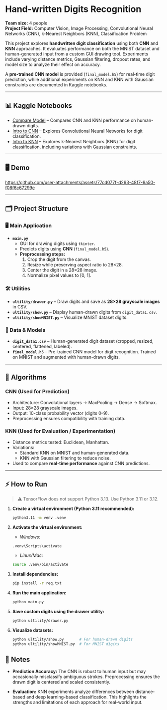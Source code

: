 # Hand-written Digits Recognition

**Team size:** 4 people  
**Project Field:** Computer Vision, Image Processing, Convolutional Neural Networks (CNN), k-Nearest Neighbors (KNN), Classification Problem  

This project explores **handwritten digit classification** using both **CNN** and **KNN** approaches. It evaluates performance on both the MNIST dataset and human-generated input from a custom GUI drawing tool. Experiments include varying distance metrics, Gaussian filtering, dropout rates, and model size to analyze their effect on accuracy.  

A **pre-trained CNN model** is provided (`final_model.h5`) for real-time digit prediction, while additional experiments on KNN and KNN with Gaussian constraints are documented in Kaggle notebooks.

---

## 📊 Kaggle Notebooks

- [Compare Model](https://www.kaggle.com/code/namkdo/compare-model) – Compares CNN and KNN performance on human-drawn digits.  
- [Intro to CNN](https://www.kaggle.com/code/namkdo/introai-cnn) – Explores Convolutional Neural Networks for digit classification.  
- [Intro to KNN](https://www.kaggle.com/code/namkdo/introai-knn) – Explores k-Nearest Neighbors (KNN) for digit classification, including variations with Gaussian constraints.  

---

## 🖥️ Demo

https://github.com/user-attachments/assets/77cd077f-d293-48f7-9a50-f08f6c67299e

---

## 🗂️ Project Structure

### 🖥️ Main Application
- **`main.py`**  
  - GUI for drawing digits using `tkinter`.  
  - Predicts digits using **CNN** (`final_model.h5`).  
  - **Preprocessing steps:**  
    1. Crop the digit from the canvas.  
    2. Resize while preserving aspect ratio to 28×28.  
    3. Center the digit in a 28×28 image.  
    4. Normalize pixel values to [0, 1].  

### 🛠️ Utilities
- **`ultility/drawer.py`** – Draw digits and save as **28×28 grayscale images** in CSV.  
- **`ultility/show.py`** – Display human-drawn digits from `digit_data1.csv`.  
- **`ultility/showMNIST.py`** – Visualize MNIST dataset digits.  

### 💾 Data & Models
- **`digit_data1.csv`** – Human-generated digit dataset (cropped, resized, centered, flattened, labeled).  
- **`final_model.h5`** – Pre-trained CNN model for digit recognition. Trained on MNIST and augmented with human-drawn digits.  

---

## 🤖 Algorithms

### CNN (Used for Prediction)
- Architecture: Convolutional layers → MaxPooling → Dense → Softmax.  
- Input: 28×28 grayscale images.  
- Output: 10-class probability vector (digits 0–9).  
- Preprocessing ensures compatibility with training data.

### KNN (Used for Evaluation / Experimentation)
- Distance metrics tested: Euclidean, Manhattan.  
- Variations:  
  - Standard KNN on MNIST and human-generated data.  
  - KNN with Gaussian filtering to reduce noise.  
- Used to compare **real-time performance** against CNN predictions.  

---

## ⚡ How to Run

> ⚠️ TensorFlow does not support Python 3.13. Use Python 3.11 or 3.12.

1. **Create a virtual environment (Python 3.11 recommended):**  
   ```bash
   python3.11 -m venv .venv
   ```

2. **Activate the virtual environment:**
   * *Windows:*
   ```bash
   .venv\Scripts\activate
   ```

   * *Linux/Mac:*
   ```bash
   source .venv/bin/activate
   ```

3. **Install dependencies:**
   ```bash
   pip install -r req.txt
   ```

4. **Run the main application:**
   ```bash
   python main.py
   ```

5. **Save custom digits using the drawer utility:**
   ```bash
   python ultility/drawer.py
   ```

6. **Visualize datasets:**
   ```bash
   python ultility/show.py       # For human-drawn digits
   python ultility/showMNIST.py  # For MNIST digits
   ```

## 📌 Notes

* **Prediction Accuracy:** The CNN is robust to human input but may occasionally misclassify ambiguous strokes. Preprocessing ensures the drawn digit is centered and scaled consistently.

* **Evaluation:** KNN experiments analyze differences between distance-based and deep learning-based classification. This highlights the strengths and limitations of each approach for real-world input.
